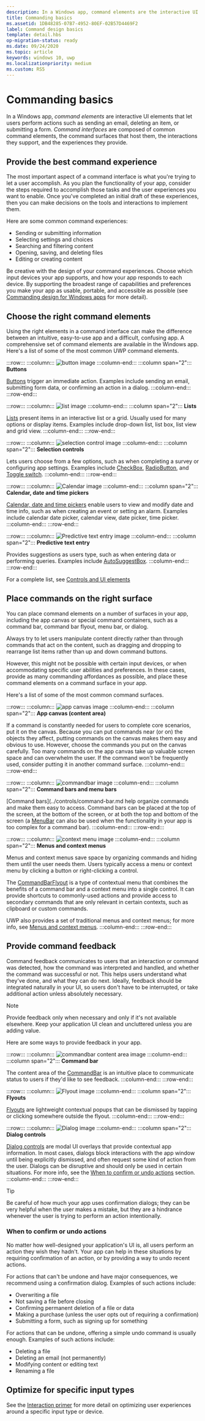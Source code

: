 ```yaml
---
description: In a Windows app, command elements are the interactive UI elements that enable the user to perform actions, such as sending an email, deleting an item, or submitting a form.
title: Commanding basics
ms.assetid: 1DB48285-07B7-4952-80EF-02B57D4469F2
label: Command design basics
template: detail.hbs
op-migration-status: ready
ms.date: 09/24/2020
ms.topic: article
keywords: windows 10, uwp
ms.localizationpriority: medium
ms.custom: RS5
---
```


# Commanding basics

In a Windows app, *command elements* are interactive UI elements that let users perform actions such as sending an email, deleting an item, or submitting a form. *Command interfaces* are composed of common command elements, the command surfaces that host them, the interactions they support, and the experiences they provide.

## Provide the best command experience

The most important aspect of a command interface is what you're trying to let a user accomplish. As you plan the functionality of your app, consider the steps required to accomplish those tasks and the user experiences you want to enable. Once you've completed an initial draft of these experiences, then you can make decisions on the tools and interactions to implement them.

Here are some common command experiences:

- Sending or submitting information
- Selecting settings and choices
- Searching and filtering content
- Opening, saving, and deleting files
- Editing or creating content

Be creative with the design of your command experiences. Choose which input devices your app supports, and how your app responds to each device. By supporting the broadest range of capabilities and preferences you make your app as usable, portable, and accessible as possible (see [Commanding design for Windows apps](../controls/commanding.md) for more detail).

<!--
When designing a command interface, the most important decision is choosing what a user can do. To plan the right type of interactions, focus on your app - consider the user experiences you want to enable, and what steps users will need to take. Once you decide what you want users to accomplish, then you can provide them the tools to do so.
-->

## Choose the right command elements

Using the right elements in a command interface can make the difference between an intuitive, easy-to-use app and a difficult, confusing app. A comprehensive set of command elements are available in the Windows app. Here's a list of some of the most common UWP command elements.

:::row:::
    :::column:::
![button image](images/thumbnail-button.svg)
    :::column-end:::
    :::column span="2":::
**Buttons**

[Buttons](../controls/buttons.md) trigger an immediate action. Examples include sending an email, submitting form data, or confirming an action in a dialog.
    :::column-end:::
:::row-end:::

:::row:::
    :::column:::
![list image](images/thumbnail-list.svg)
    :::column-end:::
    :::column span="2":::
**Lists**

[Lists](../controls/lists.md) present items in an interactive list or a grid. Usually used for many options or display items. Examples include drop-down list, list box, list view and grid view.
    :::column-end:::
:::row-end:::

:::row:::
    :::column:::
![selection control image](images/thumbnail-selection.svg)
    :::column-end:::
    :::column span="2":::
**Selection controls**

Lets users choose from a few options, such as when completing a survey or configuring app settings. Examples include [CheckBox](../controls/checkbox.md), [RadioButton](../controls/radio-button.md), and [Toggle switch](../controls/toggles.md).
    :::column-end:::
:::row-end:::

:::row:::
    :::column:::
![Calendar  image](images/thumbnail-calendar.svg)
    :::column-end:::
    :::column span="2":::
**Calendar, date and time pickers**

[Calendar, date and time pickers](../controls/date-and-time.md) enable users to view and modify date and time info, such as when creating an event or setting an alarm. Examples include calendar date picker, calendar view, date picker, time picker.
    :::column-end:::
:::row-end:::

:::row:::
    :::column:::
![Predictive text entry image](images/thumbnail-autosuggest.svg)
    :::column-end:::
    :::column span="2":::
**Predictive text entry**

Provides suggestions as users type, such as when entering data or performing queries. Examples include [AutoSuggestBox](../controls/auto-suggest-box.md).
    :::column-end:::
:::row-end:::

For a complete list, see [Controls and UI elements](../controls/index.md)

## Place commands on the right surface

You can place command elements on a number of surfaces in your app, including the app canvas or special command containers, such as a command bar, command bar flyout, menu bar, or dialog.

Always try to let users manipulate content directly rather than through commands that act on the content, such as dragging and dropping to rearrange list items rather than up and down command buttons.

However, this might not be possible with certain input devices, or when accommodating specific user abilities and preferences. In these cases, provide as many commanding affordances as possible, and place these command elements on a command surface in your app.

Here's a list of some of the most common command surfaces.

:::row:::
    :::column:::
![app canvas image](images/thumbnail-canvas.svg)
    :::column-end:::
    :::column span="2":::
**App canvas (content area)**

If a command is constantly needed for users to complete core scenarios, put it on the canvas. Because you can put commands near (or on) the objects they affect, putting commands on the canvas makes them easy and obvious to use. However, choose the commands you put on the canvas carefully. Too many commands on the app canvas take up valuable screen space and can overwhelm the user. If the command won't be frequently used, consider putting it in another command surface.
    :::column-end:::
:::row-end:::

:::row:::
    :::column:::
![commandbar image](images/thumbnail-commandbar.svg)
    :::column-end:::
    :::column span="2":::
**Command bars and menu bars**

[Command bars](../controls/command-bar.md help organize commands and make them easy to access. Command bars can be placed at the top of the screen, at the bottom of the screen, or at both the top and bottom of the screen (a [MenuBar](../controls/menus.md#create-a-menu-bar) can also be used when the functionality in your app is too complex for a command bar).
    :::column-end:::
:::row-end:::

:::row:::
    :::column:::
![context menu image](images/thumbnail-contextmenu.svg)
    :::column-end:::
    :::column span="2":::
**Menus and context menus**

Menus and context menus save space by organizing commands and hiding them until the user needs them. Users typically access a menu or context menu by clicking a button or right-clicking a control.

The [CommandBarFlyout](../controls/command-bar-flyout.md) is a type of contextual menu that combines the benefits of a command bar and a context menu into a single control. It can provide shortcuts to commonly-used actions and provide access to secondary commands that are only relevant in certain contexts, such as clipboard or custom commands.

UWP also provides a set of traditional menus and context menus; for more info, see [Menus and context menus](../controls/menus-and-context-menus.md).
    :::column-end:::
:::row-end:::

## Provide command feedback

Command feedback communicates to users that an interaction or command was detected, how the command was interpreted and handled, and whether the command was successful or not. This helps users understand what they've done, and what they can do next. Ideally, feedback should be integrated naturally in your UI, so users don't have to be interrupted, or take additional action unless absolutely necessary.

> [!NOTE]
> Provide feedback only when necessary and only if it's not available elsewhere. Keep your application UI clean and uncluttered unless you are adding value.

Here are some ways to provide feedback in your app.

:::row:::
    :::column:::
![commandbar content area image](images/thumbnail-commandbar2.svg)
    :::column-end:::
    :::column span="2":::
**Command bar**

The content area of the [CommandBar](../controls/command-bar.md) is an intuitive place to communicate status to users if they'd like to see feedback.
    :::column-end:::
:::row-end:::

:::row:::
    :::column:::
![Flyout image](images/thumbnail-flyout.svg)
    :::column-end:::
    :::column span="2":::
**Flyouts**

[Flyouts](../controls/dialogs-and-flyouts/index.md) are lightweight contextual popups that can be dismissed by tapping or clicking somewhere outside the flyout.
    :::column-end:::
:::row-end:::

:::row:::
    :::column:::
![Dialog image](images/thumbnail-dialog.svg)
    :::column-end:::
    :::column span="2":::
**Dialog controls**

[Dialog controls](../controls/dialogs-and-flyouts/index.md) are modal UI overlays that provide contextual app information. In most cases, dialogs block interactions with the app window until being explicitly dismissed, and often request some kind of action from the user. Dialogs can be disruptive and should only be used in certain situations. For more info, see the [When to confirm or undo actions](#when-to-confirm-or-undo-actions) section.
    :::column-end:::
:::row-end:::

> [!TIP]
> Be careful of how much your app uses confirmation dialogs; they can be very helpful when the user makes a mistake, but they are a hindrance whenever the user is trying to perform an action intentionally.

### When to confirm or undo actions

No matter how well-designed your application's UI is, all users perform an action they wish they hadn't. Your app can help in these situations by requiring confirmation of an action, or by providing a way to undo recent actions.

For actions that can't be undone and have major consequences, we recommend using a confirmation dialog. Examples of such actions include:

- Overwriting a file
- Not saving a file before closing
- Confirming permanent deletion of a file or data
- Making a purchase (unless the user opts out of requiring a confirmation)
- Submitting a form, such as signing up for something

For actions that can be undone, offering a simple undo command is usually enough. Examples of such actions include:

- Deleting a file
- Deleting an email (not permanently)
- Modifying content or editing text
- Renaming a file

## Optimize for specific input types

See the [Interaction primer](../input/index.md) for more detail on optimizing user experiences around a specific input type or device.
